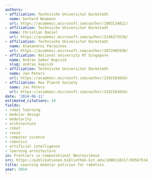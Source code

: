 ```yaml
---
authors:
- affiliation: Technische Universitat Darmstadt
  name: Gerhard Neumann
  url: https://academic.microsoft.com/author/1983134822/
- affiliation: Technische Universitat Darmstadt
  name: Christian Daniel
  url: https://academic.microsoft.com/author/2146373520/
- affiliation: Technische Universitat Darmstadt
  name: Alexandros Paraschos
  url: https://academic.microsoft.com/author/2072902938/
- affiliation: National University Of Singapore
  name: Andras Gabor Kupcsik
  slug: andras_kupcsik
- affiliation: Technische Universitat Darmstadt
  name: Jan Peters
  url: https://academic.microsoft.com/author/2102101654/
- affiliation: Max Planck Society
  name: Jan Peters
  url: https://academic.microsoft.com/author/2102101654/
date: '2014-06-11'
estimated_citations: 14
fields:
- robot learning
- modular design
- modularity
- architecture
- robot
- reuse
- computer science
- robotics
- artificial intelligence
- learning architecture
in: Frontiers in Computational Neuroscience
src: https://publikationen.bibliothek.kit.edu/1000118317/69567914
title: Learning modular policies for robotics
year: 2014
---
```

